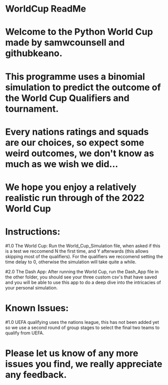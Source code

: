 # WorldCup ReadMe

# Welcome to the Python World Cup made by samwcounsell and githubkeano.

# This programme uses a binomial simulation to predict the outcome of the World Cup Qualifiers and tournament. 
# Every nations ratings and squads are our choices, so expect some weird outcomes, we don't know as much as we wish we did...

# We hope you enjoy a relatively realistic run through of the 2022 World Cup

# Instructions:

#1.0 The World Cup: Run the World_Cup_Simulation file, when asked if this is a test we reccomend N the first time, and Y afterwards (this allows skipping most of the qualifiers). For the qualifiers we reccomend setting the time delay to 0, otherwise the simulation will take quite a while.
  
 #2.0 The Dash App: After running the World Cup, run the Dash_App file in the other folder, you should see your three custom csv's that have saved and you will be able to use this app to do a deep dive into the intricacies of your personal simulation.

# Known Issues:
  #1.0 UEFA qualifying uses the nations league, this has not been added yet so we use a second round of group stages to select the final two teams to qualify from UEFA.
  
# Please let us know of any more issues you find, we really appreciate any feedback.
  
